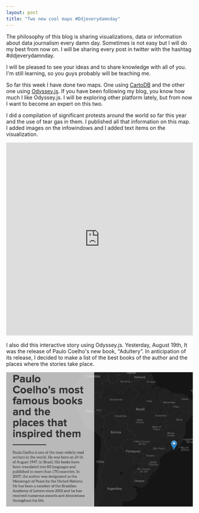 ```yaml
---
layout: post
title: "Two new cool maps #Ddjeverydamnday"
---
```



The philosophy of this blog is sharing visualizations, data or information about data journalism every damn day. Sometimes is not easy but I will do my best from now on. I will be sharing every post in twitter with the hashtag #ddjeverydamnday. 

<!-- more -->

I will be pleased to see your ideas and to share knowledge with all of you. I'm still learning, so you guys probably will be teaching me. 

So far this week I have done two maps. One using [CartoDB](http://cartodb.com/) and the other one using [Odyssey.js](http://cartodb.github.io/odyssey.js/). If you have been following my blog, you know how much I like Odyssey.js. I will be exploring other platform lately, but from now I want to become an expert on this two. 

I did a compilation of significant protests around the world so far this year and the use of tear gas in them.  I published all that information on this map. I added images on the infowindows and I added text items on the visualization. 

<iframe width='100%' height='520' frameborder='0' src='http://team.cartodb.com/u/kathy/viz/834fc200-27a3-11e4-a9b0-0e230854a1cb/embed_map' allowfullscreen webkitallowfullscreen mozallowfullscreen oallowfullscreen msallowfullscreen></iframe>


I also did this interactive story using Odyssey.js. Yesterday, August 19th, It was the release of Paulo Coelho's new book, "Adultery”. In anticipation of its release, I decided to make a list of the best books of the author and the places where the stories take place.


<a href="http://bl.ocks.org/anonymous/raw/229da8d9c5d97b54f977/"><img src="/images/pauloodyssey.png"></a>

